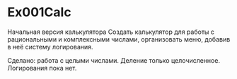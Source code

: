 # Ex001Calc
Начальная версия калькулятора
Создать калькулятор для работы с рациональными и комплексными числами, организовать меню, добавив в неё систему логирования.

Сделано: работа с целыми числами. Деление только целочисленное. Логирования пока нет.
